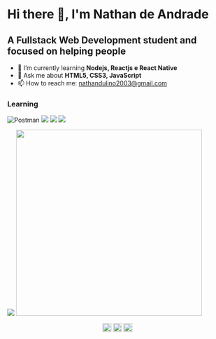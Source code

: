 # Hi there 👋, I'm Nathan de Andrade

<!--
**Nathan-Andrade/Nathan-Andrade** is a ✨ _special_ ✨ repository because its `README.md` (this file) appears on your GitHub profile.

Here are some ideas to get you started:

- 🔭 I’m currently working on ...
- 🌱 I’m currently learning ...
- 👯 I’m looking to collaborate on ...
- 🤔 I’m looking for help with ...
- 💬 Ask me about ...
- 📫 How to reach me: ...
- 😄 Pronouns: ...
- ⚡ Fun fact: ...
-->
## A Fullstack Web Development student and focused on helping people
 

- 🌱 I’m currently learning <strong> Nodejs, Reactjs e React Native </strong>
- 💬 Ask me about <strong> HTML5, CSS3, JavaScript </strong>
- 📫 How to reach me: nathandulino2003@gmail.com

<h3>Learning</h3>
<p align="left">
<img alt="Postman" src="https://img.shields.io/badge/-Postman-orange?style=flat-square&logo=Postman&logoColor=white" />
<img src="https://img.shields.io/badge/-Nodejs-43853d?style=flat-square&logo=Node.js&logoColor=white"  />
<img src="https://img.shields.io/badge/-ReactJs-61DAFB?logo=react&logoColor=white&style=flat-square" />
<img src="https://img.shields.io/badge/-React%20Native-61DAFB.svg?logo=React&logoColor=white&style=flat-square" />
</p>
<p align="left">
 <img src="https://github-readme-stats.vercel.app/api/top-langs/?username=Nathan-Andrade&layout=compact"/> 
 <img src="https://github-readme-stats.vercel.app/api?username=Nathan-Andrade&show_icons=true&theme=radical" width="425px" />
</p>

<p align="center">
<a href="https://www.linkedin.com/in/nathan-a-1b9436124/" target="blank"><img align="center" src="https://cdn.jsdelivr.net/npm/simple-icons@3.0.1/icons/linkedin.svg" alt="Nathan de Andrade" height="20" width="20" /></a>
<a href="https://www.facebook.com/nathandulino.dulino" target="blank"><img align="center" src="https://cdn.jsdelivr.net/npm/simple-icons@3.0.1/icons/facebook.svg" alt="Nathan de Andrade" height="20" width="20" /></a>
<a href="https://www.instagram.com/nathan_andrade.dev/" target="blank"><img align="center" src="https://cdn.jsdelivr.net/npm/simple-icons@3.0.1/icons/instagram.svg" alt="Nathan de Andrade" height="20" width="20" /></a>
</p>

